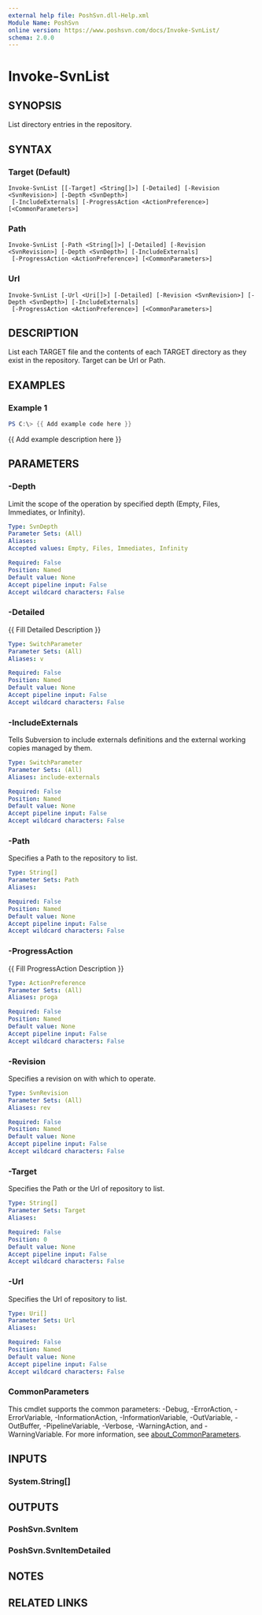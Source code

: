 ```yaml
---
external help file: PoshSvn.dll-Help.xml
Module Name: PoshSvn
online version: https://www.poshsvn.com/docs/Invoke-SvnList/
schema: 2.0.0
---
```


# Invoke-SvnList

## SYNOPSIS
List directory entries in the repository.

## SYNTAX

### Target (Default)
```
Invoke-SvnList [[-Target] <String[]>] [-Detailed] [-Revision <SvnRevision>] [-Depth <SvnDepth>]
 [-IncludeExternals] [-ProgressAction <ActionPreference>] [<CommonParameters>]
```

### Path
```
Invoke-SvnList [-Path <String[]>] [-Detailed] [-Revision <SvnRevision>] [-Depth <SvnDepth>] [-IncludeExternals]
 [-ProgressAction <ActionPreference>] [<CommonParameters>]
```

### Url
```
Invoke-SvnList [-Url <Uri[]>] [-Detailed] [-Revision <SvnRevision>] [-Depth <SvnDepth>] [-IncludeExternals]
 [-ProgressAction <ActionPreference>] [<CommonParameters>]
```

## DESCRIPTION
List each TARGET file and the contents of each TARGET directory as they exist in the repository. Target can be Url or Path.

## EXAMPLES

### Example 1
```powershell
PS C:\> {{ Add example code here }}
```

{{ Add example description here }}

## PARAMETERS

### -Depth
Limit the scope of the operation by specified depth (Empty, Files, Immediates, or Infinity).

```yaml
Type: SvnDepth
Parameter Sets: (All)
Aliases:
Accepted values: Empty, Files, Immediates, Infinity

Required: False
Position: Named
Default value: None
Accept pipeline input: False
Accept wildcard characters: False
```

### -Detailed
{{ Fill Detailed Description }}

```yaml
Type: SwitchParameter
Parameter Sets: (All)
Aliases: v

Required: False
Position: Named
Default value: None
Accept pipeline input: False
Accept wildcard characters: False
```

### -IncludeExternals
Tells Subversion to include externals definitions and the external working copies managed by them.

```yaml
Type: SwitchParameter
Parameter Sets: (All)
Aliases: include-externals

Required: False
Position: Named
Default value: None
Accept pipeline input: False
Accept wildcard characters: False
```

### -Path
Specifies a Path to the repository to list.

```yaml
Type: String[]
Parameter Sets: Path
Aliases:

Required: False
Position: Named
Default value: None
Accept pipeline input: False
Accept wildcard characters: False
```

### -ProgressAction
{{ Fill ProgressAction Description }}

```yaml
Type: ActionPreference
Parameter Sets: (All)
Aliases: proga

Required: False
Position: Named
Default value: None
Accept pipeline input: False
Accept wildcard characters: False
```

### -Revision
Specifies a revision on with which to operate.

```yaml
Type: SvnRevision
Parameter Sets: (All)
Aliases: rev

Required: False
Position: Named
Default value: None
Accept pipeline input: False
Accept wildcard characters: False
```

### -Target
Specifies the Path or the Url of repository to list.

```yaml
Type: String[]
Parameter Sets: Target
Aliases:

Required: False
Position: 0
Default value: None
Accept pipeline input: False
Accept wildcard characters: False
```

### -Url
Specifies the Url of repository to list.

```yaml
Type: Uri[]
Parameter Sets: Url
Aliases:

Required: False
Position: Named
Default value: None
Accept pipeline input: False
Accept wildcard characters: False
```

### CommonParameters
This cmdlet supports the common parameters: -Debug, -ErrorAction, -ErrorVariable, -InformationAction, -InformationVariable, -OutVariable, -OutBuffer, -PipelineVariable, -Verbose, -WarningAction, and -WarningVariable. For more information, see [about_CommonParameters](http://go.microsoft.com/fwlink/?LinkID=113216).

## INPUTS

### System.String[]

## OUTPUTS

### PoshSvn.SvnItem

### PoshSvn.SvnItemDetailed

## NOTES

## RELATED LINKS
